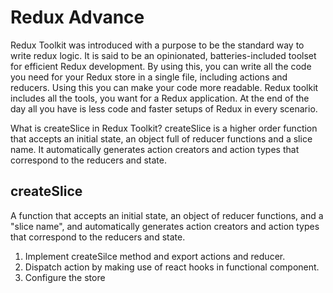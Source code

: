 # Redux Advance

Redux Toolkit was introduced with a purpose to be the standard way to write redux logic. It is said to be an opinionated, batteries-included toolset for efficient Redux development. By using this, you can write all the code you need for your Redux store in a single file, including actions and reducers. Using this you can make your code more readable. Redux toolkit includes all the tools, you want for a Redux application. At the end of the day all you have is less code and faster setups of Redux in every scenario.

What is createSlice in Redux Toolkit?
createSlice is a higher order function that accepts an initial state, an object full of reducer functions and a slice name. It automatically generates action creators and action types that correspond to the reducers and state.

## createSlice
A function that accepts an initial state, an object of reducer functions, and a "slice name", and automatically generates action creators and action types that correspond to the reducers and state.

1. Implement createSilce method and export actions and reducer.
2. Dispatch action by making use of react hooks in functional component.
3. Configure the store
